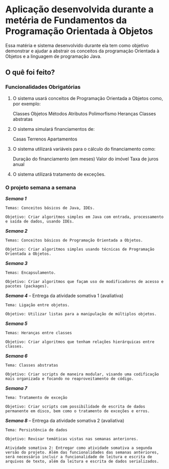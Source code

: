 # Aplicação desenvolvida durante a metéria de Fundamentos da Programação Orientada à Objetos
Essa matéria e sistema desenvolvido durante ela tem como objetivo demonstrar e ajudar a abstrair os conceitos da programação Orientada à Objetos e a linguagem de programação Java.


## O quê foi feito?
### Funcionalidades Obrigatórias

1. O sistema usará conceitos de Programação Orientada a Objetos como, por exemplo:

    Classes
    Objetos
    Métodos
    Atributos
    Polimorfismo
    Heranças
    Classes abstratas

2. O sistema simulará financiamentos de:

    Casas
    Terrenos
    Apartamentos

3. O sistema utilizará variáveis para o cálculo do financiamento como:

    Duração do financiamento (em meses)
    Valor do imóvel
    Taxa de juros anual

4. O sistema utilizará tratamento de exceções.

### O projeto semana a semana

**_Semana 1_**

    Temas: Conceitos básicos de Java, IDEs.

    Objetivo: Criar algoritmos simples em Java com entrada, processamento e saída de dados, usando IDEs.

**_Semana 2_**

    Temas: Conceitos básicos de Programação Orientada a Objetos.

    Objetivo: Criar algoritmos simples usando técnicas de Programação Orientada a Objetos.

**_Semana 3_**

    Temas: Encapsulamento.

    Objetivo: Criar algoritmos que façam uso de modificadores de acesso e pacotes (packages).

**_Semana 4_** – Entrega da atividade somativa 1 (avaliativa)

    Tema: Ligação entre objetos.

    Objetivo: Utilizar listas para a manipulação de múltiplos objetos.

**_Semana 5_**

    Temas: Heranças entre classes

    Objetivo: Criar algoritmos que tenham relações hierárquicas entre classes.

**_Semana 6_**

    Tema: Classes abstratas

    Objetivo: Criar scripts de maneira modular, visando uma codificação mais organizada e focando no reaproveitamento de código.

**_Semana 7_**

    Tema: Tratamento de exceção

    Objetivo: Criar scripts com possibilidade de escrita de dados permanente em disco, bem como o tratamento de exceções e erros.

**_Semana 8_** – Entrega da atividade somativa 2 (avaliativa)

    Tema: Persistência de dados

    Objetivo: Revisar temáticas vistas nas semanas anteriores.

    Atividade somativa 2: Entregar como atividade somativa a segunda versão do projeto. Além das funcionalidades das semanas anteriores, será necessário incluir a funcionalidade de leitura e escrita de arquivos de texto, além da leitura e escrita de dados serializados.
